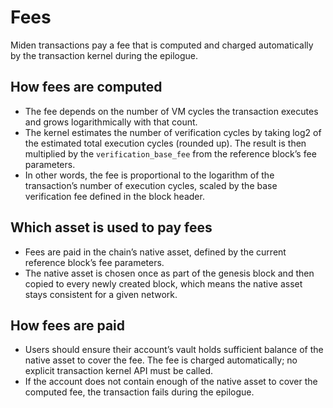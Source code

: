 # Fees

Miden transactions pay a fee that is computed and charged automatically by the transaction kernel during the epilogue.

## How fees are computed

- The fee depends on the number of VM cycles the transaction executes and grows logarithmically with that count.
- The kernel estimates the number of verification cycles by taking log2 of the estimated total execution cycles (rounded up). The result is then multiplied by the `verification_base_fee` from the reference block’s fee parameters.
- In other words, the fee is proportional to the logarithm of the transaction’s number of execution cycles, scaled by the base verification fee defined in the block header.

## Which asset is used to pay fees

- Fees are paid in the chain’s native asset, defined by the current reference block’s fee parameters.
- The native asset is chosen once as part of the genesis block and then copied to every newly created block, which means the native asset stays consistent for a given network.

## How fees are paid

- Users should ensure their account’s vault holds sufficient balance of the native asset to cover the fee. The fee is charged automatically; no explicit transaction kernel API must be called.
- If the account does not contain enough of the native asset to cover the computed fee, the transaction fails during the epilogue.
